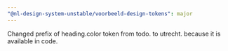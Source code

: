 ```yaml
---
"@nl-design-system-unstable/voorbeeld-design-tokens": major
---
```


Changed prefix of heading.color token from todo. to utrecht. because it is available in code.
